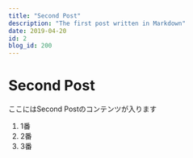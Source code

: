 ```yaml
---
title: "Second Post"
description: "The first post written in Markdown"
date: 2019-04-20
id: 2
blog_id: 200
---
```


# Second Post
ここにはSecond Postのコンテンツが入ります

1. 1番
1. 2番
1. 3番
